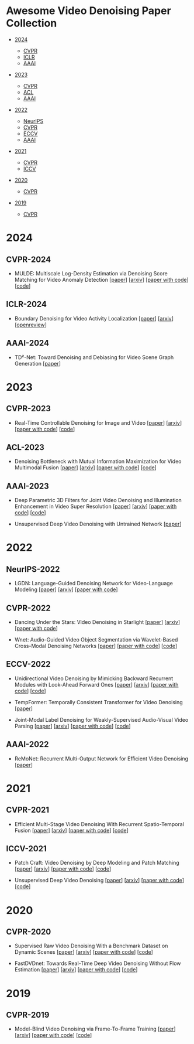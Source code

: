 # Awesome Video Denoising Paper Collection

- [2024](#2024)
  - [CVPR](#cvpr-2024)
  - [ICLR](#iclr-2024)
  - [AAAI](#aaai-2024)

- [2023](#2023)
  - [CVPR](#cvpr-2023)
  - [ACL](#acl-2023)
  - [AAAI](#aaai-2023)

- [2022](#2022)
  - [NeurIPS](#neurips-2022)
  - [CVPR](#cvpr-2022)
  - [ECCV](#eccv-2022)
  - [AAAI](#aaai-2022)

- [2021](#2021)
  - [CVPR](#cvpr-2021)
  - [ICCV](#iccv-2021)

- [2020](#2020)
  - [CVPR](#cvpr-2020)

- [2019](#2019)
  - [CVPR](#cvpr-2019)



# 2024


## CVPR-2024


- MULDE: Multiscale Log-Density Estimation via Denoising Score Matching for Video Anomaly Detection [[paper](https://openaccess.thecvf.com/content/CVPR2024/html/Micorek_MULDE_Multiscale_Log-Density_Estimation_via_Denoising_Score_Matching_for_Video_CVPR_2024_paper.html)] [[arxiv](https://arxiv.org/abs/2403.14497)] [[paper with code](https://paperswithcode.com/paper/mulde-multiscale-log-density-estimation-via)] [[code](https://github.com/jakubmicorek/MULDE-Multiscale-Log-Density-Estimation-via-Denoising-Score-Matching-for-Video-Anomaly-Detection)]


## ICLR-2024


- Boundary Denoising for Video Activity Localization [[paper](https://iclr.cc/virtual/2024/poster/18335)] [[arxiv](https://arxiv.org/abs/2304.02934)] [[openreview](https://openreview.net/forum?id=bLpUtGyf9g)]


## AAAI-2024


- TD²-Net: Toward Denoising and Debiasing for Video Scene Graph Generation [[paper](https://ojs.aaai.org/index.php/AAAI/article/view/28137)]



# 2023


## CVPR-2023


- Real-Time Controllable Denoising for Image and Video [[paper](https://openaccess.thecvf.com/content/CVPR2023/html/Zhang_Real-Time_Controllable_Denoising_for_Image_and_Video_CVPR_2023_paper.html)] [[arxiv](https://arxiv.org/abs/2303.16425)] [[paper with code](https://paperswithcode.com/paper/real-time-controllable-denoising-for-image)] [[code](https://github.com/jiangyitong/RCD)]


## ACL-2023


- Denoising Bottleneck with Mutual Information Maximization for Video Multimodal Fusion [[paper](https://aclanthology.org/2023.acl-long.124/)] [[arxiv](https://arxiv.org/abs/2305.14652)] [[paper with code](https://paperswithcode.com/paper/denoising-bottleneck-with-mutual-information)] [[code](https://github.com/wsxrhfg/dbf)]


## AAAI-2023


- Deep Parametric 3D Filters for Joint Video Denoising and Illumination Enhancement in Video Super Resolution [[paper](https://ojs.aaai.org/index.php/AAAI/article/view/25409)] [[arxiv](https://arxiv.org/abs/2207.01797)] [[paper with code](https://paperswithcode.com/paper/deep-parametric-3d-filters-for-joint-video)] [[code](https://github.com/xiaogang00/dp3df)]

- Unsupervised Deep Video Denoising with Untrained Network [[paper](https://ojs.aaai.org/index.php/AAAI/article/view/25476)]



# 2022


## NeurIPS-2022


- LGDN: Language-Guided Denoising Network for Video-Language Modeling [[paper](https://proceedings.neurips.cc/paper_files/paper/2022/hash/a117a3cd54b7affad04618c77c2fb18b-Abstract-Conference.html)] [[arxiv](https://arxiv.org/abs/2209.11388)] [[paper with code](https://paperswithcode.com/paper/lgdn-language-guided-denoising-network-for)]


## CVPR-2022


- Dancing Under the Stars: Video Denoising in Starlight [[paper](https://openaccess.thecvf.com/content/CVPR2022/html/Monakhova_Dancing_Under_the_Stars_Video_Denoising_in_Starlight_CVPR_2022_paper.html)] [[arxiv](https://arxiv.org/abs/2204.04210)] [[paper with code](https://paperswithcode.com/paper/dancing-under-the-stars-video-denoising-in)]

- Wnet: Audio-Guided Video Object Segmentation via Wavelet-Based Cross-Modal Denoising Networks [[paper](https://openaccess.thecvf.com/content/CVPR2022/html/Pan_Wnet_Audio-Guided_Video_Object_Segmentation_via_Wavelet-Based_Cross-Modal_Denoising_Networks_CVPR_2022_paper.html)] [[paper with code](https://paperswithcode.com/paper/wnet-audio-guided-video-object-segmentation)] [[code](https://github.com/asudahkzj/wnet)]


## ECCV-2022


- Unidirectional Video Denoising by Mimicking Backward Recurrent Modules with Look-Ahead Forward Ones [[paper](https://www.ecva.net/papers/eccv_2022/papers_ECCV/html/4024_ECCV_2022_paper.php)] [[arxiv](https://arxiv.org/abs/2204.05532)] [[paper with code](https://paperswithcode.com/paper/unidirectional-video-denoising-by-mimicking)] [[code](https://github.com/nagejacob/flornn)]

- TempFormer: Temporally Consistent Transformer for Video Denoising [[paper](https://www.ecva.net/papers/eccv_2022/papers_ECCV/html/6092_ECCV_2022_paper.php)]

- Joint-Modal Label Denoising for Weakly-Supervised Audio-Visual Video Parsing [[paper](https://www.ecva.net/papers/eccv_2022/papers_ECCV/html/785_ECCV_2022_paper.php)] [[arxiv](https://arxiv.org/abs/2204.11573)] [[paper with code](https://paperswithcode.com/paper/joint-modal-label-denoising-for-weakly)] [[code](https://github.com/mcg-nju/jomold)]


## AAAI-2022


- ReMoNet: Recurrent Multi-Output Network for Efficient Video Denoising [[paper](https://ojs.aaai.org/index.php/AAAI/article/view/20182)]



# 2021


## CVPR-2021


- Efficient Multi-Stage Video Denoising With Recurrent Spatio-Temporal Fusion [[paper](https://openaccess.thecvf.com/content/CVPR2021/html/Maggioni_Efficient_Multi-Stage_Video_Denoising_With_Recurrent_Spatio-Temporal_Fusion_CVPR_2021_paper.html)] [[arxiv](https://arxiv.org/abs/2103.05407)] [[paper with code](https://paperswithcode.com/paper/efficient-multi-stage-video-denoising-with)] [[code](https://github.com/Baymax-chen/EMVD)]


## ICCV-2021


- Patch Craft: Video Denoising by Deep Modeling and Patch Matching [[paper](https://openaccess.thecvf.com/content/ICCV2021/html/Vaksman_Patch_Craft_Video_Denoising_by_Deep_Modeling_and_Patch_Matching_ICCV_2021_paper.html)] [[arxiv](https://arxiv.org/abs/2103.13767)] [[paper with code](https://paperswithcode.com/paper/patch-craft-video-denoising-by-deep-modeling)] [[code](https://github.com/grishavak/PaCNet-denoiser)]

- Unsupervised Deep Video Denoising [[paper](https://openaccess.thecvf.com/content/ICCV2021/html/Sheth_Unsupervised_Deep_Video_Denoising_ICCV_2021_paper.html)] [[arxiv](https://arxiv.org/abs/2011.15045)] [[paper with code](https://paperswithcode.com/paper/unsupervised-deep-video-denoising)] [[code](https://github.com/sreyas-mohan/udvd)]


# 2020


## CVPR-2020


- Supervised Raw Video Denoising With a Benchmark Dataset on Dynamic Scenes [[paper](https://openaccess.thecvf.com/content_CVPR_2020/html/Yue_Supervised_Raw_Video_Denoising_With_a_Benchmark_Dataset_on_Dynamic_CVPR_2020_paper.html)] [[arxiv](https://arxiv.org/abs/2003.14013)] [[paper with code](https://paperswithcode.com/paper/supervised-raw-video-denoising-with-a)] [[code](https://github.com/cao-cong/RViDeNet)]

- FastDVDnet: Towards Real-Time Deep Video Denoising Without Flow Estimation [[paper](https://openaccess.thecvf.com/content_CVPR_2020/html/Tassano_FastDVDnet_Towards_Real-Time_Deep_Video_Denoising_Without_Flow_Estimation_CVPR_2020_paper.html)] [[arxiv](https://arxiv.org/abs/1907.01361)] [[paper with code](https://paperswithcode.com/paper/fastdvdnet-towards-real-time-video-denoising)] [[code](https://github.com/m-tassano/fastdvdnet)]


# 2019


## CVPR-2019


- Model-Blind Video Denoising via Frame-To-Frame Training [[paper](https://openaccess.thecvf.com/content_CVPR_2019/html/Ehret_Model-Blind_Video_Denoising_via_Frame-To-Frame_Training_CVPR_2019_paper.html)] [[arxiv](https://arxiv.org/abs/1811.12766)] [[paper with code](https://paperswithcode.com/paper/model-blind-video-denoising-via-frame-to)] [[code](https://github.com/tehret/blind-denoising)]